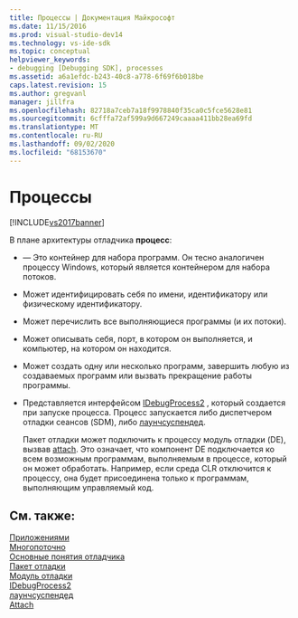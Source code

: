 ```yaml
---
title: Процессы | Документация Майкрософт
ms.date: 11/15/2016
ms.prod: visual-studio-dev14
ms.technology: vs-ide-sdk
ms.topic: conceptual
helpviewer_keywords:
- debugging [Debugging SDK], processes
ms.assetid: a6a1efdc-b243-40c8-a778-6f69f6b018be
caps.latest.revision: 15
ms.author: gregvanl
manager: jillfra
ms.openlocfilehash: 82718a7ceb7a18f9978840f35ca0c5fce5628e81
ms.sourcegitcommit: 6cfffa72af599a9d667249caaaa411bb28ea69fd
ms.translationtype: MT
ms.contentlocale: ru-RU
ms.lasthandoff: 09/02/2020
ms.locfileid: "68153670"
---
```

# <a name="processes"></a>Процессы
[!INCLUDE[vs2017banner](../../includes/vs2017banner.md)]

В плане архитектуры отладчика **процесс**:  
  
- — Это контейнер для набора программ. Он тесно аналогичен процессу Windows, который является контейнером для набора потоков.  
  
- Может идентифицировать себя по имени, идентификатору или физическому идентификатору.  
  
- Может перечислить все выполняющиеся программы (и их потоки).  
  
- Может описывать себя, порт, в котором он выполняется, и компьютер, на котором он находится.  
  
- Может создать одну или несколько программ, завершить любую из создаваемых программ или вызвать прекращение работы программы.  
  
- Представляется интерфейсом [IDebugProcess2](../../extensibility/debugger/reference/idebugprocess2.md) , который создается при запуске процесса. Процесс запускается либо диспетчером отладки сеансов (SDM), либо [лаунчсуспендед](../../extensibility/debugger/reference/idebugenginelaunch2-launchsuspended.md).  
  
  Пакет отладки может подключить к процессу модуль отладки (DE), вызвав [attach](../../extensibility/debugger/reference/idebugprocess2-attach.md). Это означает, что компонент DE подключается ко всем возможным программам, выполняемым в процессе, который он может обработать. Например, если среда CLR отключится к процессу, она будет присоединена только к программам, выполняющим управляемый код.  
  
## <a name="see-also"></a>См. также:  
 [Приложениями](../../extensibility/debugger/programs.md)   
 [Многопоточно](../../extensibility/debugger/threads.md)   
 [Основные понятия отладчика](../../extensibility/debugger/debugger-concepts.md)   
 [Пакет отладки](../../extensibility/debugger/debug-package.md)   
 [Модуль отладки](../../extensibility/debugger/debug-engine.md)   
 [IDebugProcess2](../../extensibility/debugger/reference/idebugprocess2.md)   
 [лаунчсуспендед](../../extensibility/debugger/reference/idebugenginelaunch2-launchsuspended.md)   
 [Attach](../../extensibility/debugger/reference/idebugprocess2-attach.md)
